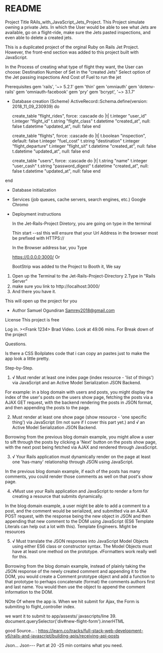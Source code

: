 # README


Project Title
 RAils_with_JavaScript_Jets_Project.
  This Project simulate owning a private Jets. In which the User would be able to see what Jets are available, go on a flight-ride, make sure the Jets pasted inspections, and even able to delete a created jets.
  
   This is a dupilcated project of the orginal Ruby on Rails Jet Project. However, the front-end section was added to this project built with JavaScript. 


  In the Process of creating what type of flight they want, the User can choose:
   Destination
   Number of Set in the "created Jets"
   Select option of the Jet passing inspections
   And Cost of Fuel to run the jet
  

 Prerequisites
  gem 'rails', '~> 5.2.1'
  gem 'thin'
  gem 'omniauth'
  gem 'dotenv-rails'
  gem 'omniauth-facebook'
  gem 'pry'
   gem 'bcrypt', '~> 3.1.7'


* Database creation (Scheme)
ActiveRecord::Schema.define(version: 2018_11_09_230939) do

  create_table "flight_rides", force: :cascade do |t|
    t.integer "user_id"
    t.integer "flight_id"
    t.string "flight_class"
    t.datetime "created_at", null: false
    t.datetime "updated_at", null: false
  end

  create_table "flights", force: :cascade do |t|
    t.boolean "inspection", default: false
    t.integer "fuel_cost"
    t.string "destination"
    t.integer "flight_departure"
    t.integer "flight_sit"
    t.datetime "created_at", null: false
    t.datetime "updated_at", null: false
  end

  create_table "users", force: :cascade do |t|
    t.string "name"
    t.integer "user_cash"
    t.string "password_digest"
    t.datetime "created_at", null: false
    t.datetime "updated_at", null: false
  end

end

* Database initialization


* Services (job queues, cache servers, search engines, etc.)
   Google Chromo

* Deployment instructions

  In the Jet-Rails-Project Diretory,  you are going on type in the terminal

  Thin start --ssl 
   this will ensure that your Url Address in the browser most be prefixed with HTTPS://

   In the Browser address bar, you Type

   https://0.0.0.0:3000/ Or

   BootStrip was added to the Project
    to Booth it, We say

 1. Open up the Terminal to the     Jet-Rails-Project-Directory
 2.Type in "Rails Server"
 3. make sure you link to http://localhost:3000/
 4. And there you have it.

   This will open up the project for you

 * Author
 Samuel Ogundiran
 Samrey2018@gmail.com

 License
This project is free




Log in. ><Frank 1234>
Brad Video. Look at 49.06 mins. For Break down of the project

Questions.

 Is there a CSS Boilplates code that i can copy an pastes just to make the app look a little pretty.

 Step-by-Step. 
1.	√ Must render at least one index page (index resource - 'list of things') via JavaScript and an Active Model Serialization JSON Backend.

 For example: in a blog domain with users and posts, you might display the index of the user's posts on the users show page, fetching the posts via a AJAX GET request, with the backend rendering the posts in JSON format, and then appending the posts to the page.

2.	Must render at least one show page (show resource - 'one specific thing') via JavaScript  (Im not sure if I cover this part yet.)
and 
√ an Active Model Serialization JSON Backend.

Borrowing from the previous blog domain example, you might allow a user to sift through the posts by clicking a 'Next' button on the posts show page, with the next post being fetched via AJAX and rendered through JavaScript.

3.	√ Your Rails application must dynamically render on the page at least one 'has-many' relationship through JSON using JavaScript.

In the previous blog domain example, if each of the posts has many comments, you could render those comments as well on that post's show page.

4.	√Must use your Rails application and JavaScript to render a form for creating a resource that submits dynamically.


In the blog domain example, a user might be able to add a comment to a post, and the comment would be serialized, and submitted via an AJAX POST request, with the response being the new object in JSON and then appending that new comment to the DOM using JavaScript (ES6 Template Literals can help out a lot with this).
Template Engineers. Might be resources

5.	√ Must translate the JSON responses into JavaScript Model Objects using either ES6 class or constructor syntax. The Model Objects must have at least one method on the prototype. 
√Formatters work really well for this.

Borrowing from the blog domain example, instead of plainly taking the JSON response of the newly created comment and appending it to the DOM, you would create a Comment prototype object and add a function to that prototype to perhaps concatenate (format) the comments authors first and last name. You would then use the object to append the comment information to the DOM.

 NOte Of where the app is.
  When we hit submit for Ajax, the Form is submiting to flight_controller index.

  we want it to submit to app/assests/ javascripts/line 39.  document.querySelector('div#new-flight-form').innerHTML

  good Source... : https://learn.co/tracks/full-stack-web-development-v6/rails-and-javascript/building-apis/receiving-api-posts


  Json...
  Json--- Part at 20 -25 min contains what you need.